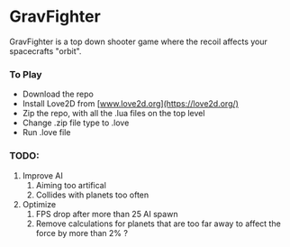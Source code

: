# GravFighter

GravFighter is a top down shooter game where the recoil affects your spacecrafts "orbit".

### To Play
* Download the repo
* Install Love2D from [www.love2d.org](https://love2d.org/)
* Zip the repo, with all the .lua files on the top level
* Change .zip file type to .love
* Run .love file

### TODO:
1. Improve AI
    1. Aiming too artifical
    2. Collides with planets too often
2. Optimize
    1. FPS drop after more than 25 AI spawn
    2. Remove calculations for planets that are too far away to affect the force by more than 2% ?